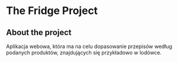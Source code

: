 # The Fridge Project
## About the project
Aplikacja webowa, która ma na celu dopasowanie przepisów według podanych produktów, znajdujących się przykładowo w lodówce.
